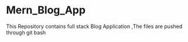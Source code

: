 # Mern_Blog_App
This Repository contains full stack Blog Application ,The files are pushed through git bash 
